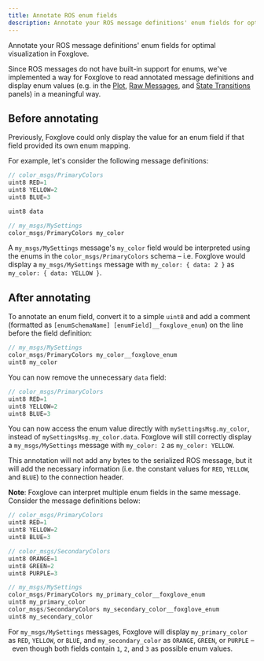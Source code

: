 ```yaml
---
title: Annotate ROS enum fields
description: Annotate your ROS message definitions' enum fields for optimal visualization in Foxglove.
---
```


Annotate your ROS message definitions' enum fields for optimal visualization in Foxglove.

Since ROS messages do not have built-in support for enums, we've implemented a way for Foxglove to read annotated message definitions and display enum values (e.g. in the [Plot](/docs/studio/panels/plot), [Raw Messages](/docs/studio/panels/raw-messages), and [State Transitions](/docs/studio/panels/state-transitions) panels) in a meaningful way.

## Before annotating

Previously, Foxglove could only display the value for an enum field if that field provided its own enum mapping.

For example, let's consider the following message definitions:

```cpp
// color_msgs/PrimaryColors
uint8 RED=1
uint8 YELLOW=2
uint8 BLUE=3

uint8 data
```

```cpp
// my_msgs/MySettings
color_msgs/PrimaryColors my_color
```

A `my_msgs/MySettings` message's `my_color` field would be interpreted using the enums in the `color_msgs/PrimaryColors` schema – i.e. Foxglove would display a `my_msgs/MySettings` message with `my_color: { data: 2 }` as `my_color: { data: YELLOW }`.

## After annotating

To annotate an enum field, convert it to a simple `uint8` and add a comment (formatted as `[enumSchemaName] [enumField]__foxglove_enum`) on the line before the field definition:

```cpp
// my_msgs/MySettings
color_msgs/PrimaryColors my_color__foxglove_enum
uint8 my_color
```

You can now remove the unnecessary `data` field:

```cpp
// color_msgs/PrimaryColors
uint8 RED=1
uint8 YELLOW=2
uint8 BLUE=3
```

You can now access the enum value directly with `mySettingsMsg.my_color`, instead of `mySettingsMsg.my_color.data`. Foxglove will still correctly display a `my_msgs/MySettings` message with `my_color: 2` as `my_color: YELLOW`.

This annotation will not add any bytes to the serialized ROS message, but it will add the necessary information (i.e. the constant values for `RED`, `YELLOW`, and `BLUE`) to the connection header.

**Note**: Foxglove can interpret multiple enum fields in the same message. Consider the message definitions below:

```cpp
// color_msgs/PrimaryColors
uint8 RED=1
uint8 YELLOW=2
uint8 BLUE=3
```

```cpp
// color_msgs/SecondaryColors
uint8 ORANGE=1
uint8 GREEN=2
uint8 PURPLE=3
```

```cpp
// my_msgs/MySettings
color_msgs/PrimaryColors my_primary_color__foxglove_enum
uint8 my_primary_color
color_msgs/SecondaryColors my_secondary_color__foxglove_enum
uint8 my_secondary_color
```

For `my_msgs/MySettings` messages, Foxglove will display `my_primary_color` as `RED`, `YELLOW`, or `BLUE`, and `my_secondary_color` as `ORANGE`, `GREEN`, or `PURPLE` –  even though both fields contain `1`, `2`, and `3` as possible enum values.
